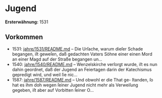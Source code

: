 # Jugend

**Ersterwähnung:** 1531

## Vorkommen
- 1531: [jahre/1531/README.md](../jahre/1531/README.md) – Die Urſache, warum dieſer Schade begangen, iſt
geweſen, daß gedachten Vaters Söhne einer einen Mord
an einer Magd auf der Straße begangen un...
- 1540: [jahre/1540/README.md](../jahre/1540/README.md) – Wenzelskirche verſorgt wurde, iſt es
nun dahin geordnet, daß der Jugend an Feiertagen darin
der Katechismus gepredigt wird, und weil ſie nic...
- 1587: [jahre/1587/README.md](../jahre/1587/README.md) – Und obwohl er die That ge-
ſtanden, ſo hat es ihm doh wegen ſeiner Jugend nicht
mehr als Verweiſung gegeben, iſt aber auf Vorbitten
ſeiner O...
